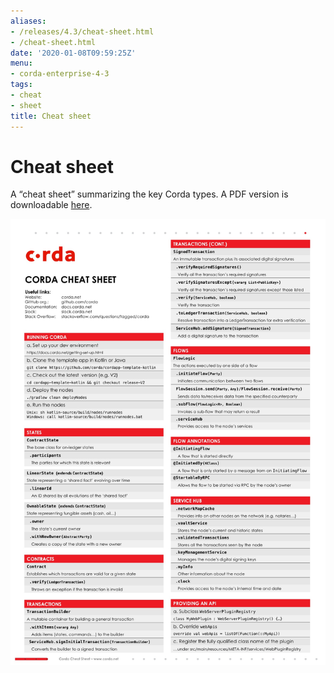 ```yaml
---
aliases:
- /releases/4.3/cheat-sheet.html
- /cheat-sheet.html
date: '2020-01-08T09:59:25Z'
menu:
- corda-enterprise-4-3
tags:
- cheat
- sheet
title: Cheat sheet
---
```



# Cheat sheet

A “cheat sheet” summarizing the key Corda types. A PDF version is downloadable [here](_static/corda-cheat-sheet.pdf).

![cheatsheet](resources/cheatsheet.jpg "cheatsheet")

